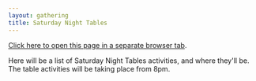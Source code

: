```yaml
---
layout: gathering
title: Saturday Night Tables
---
```


<a href="https://www.mathsjam.com/gathering/uk/2021/saturday-night-tables" target="_blank">Click here to open this page in a separate browser tab</a>. 

Here will be a list of Saturday Night Tables activities, and where they'll be. The table activities will be taking place from 8pm.
